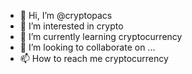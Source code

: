 - 👋 Hi, I’m @cryptopacs
- 👀 I’m interested in crypto
- 🌱 I’m currently learning cryptocurrency
- 💞️ I’m looking to collaborate on ...
- 📫 How to reach me cryptocurrency

<!---
cryptopacs/cryptopacs is a ✨ special ✨ repository because its `README.md` (this file) appears on your GitHub profile.
You can click the Preview link to take a look at your changes.
--->
